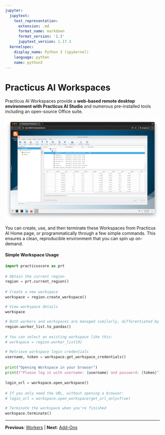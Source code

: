 ```yaml
---
jupyter:
  jupytext:
    text_representation:
      extension: .md
      format_name: markdown
      format_version: '1.3'
      jupytext_version: 1.17.3
  kernelspec:
    display_name: Python 3 (ipykernel)
    language: python
    name: python3
---
```


# Practicus AI Workspaces

Practicus AI Workspaces provide a **web-based remote desktop environment with Practicus AI Studio** and numerous pre-installed tools including an open-source Office suite.

![Workspaces](img/workspaces.png)

You can create, use, and then terminate these Workspaces from Practicus AI Home page, or programmatically through a few simple commands. This ensures a clean, reproducible environment that you can spin up on-demand.


#### Simple Workspace Usage

```python
import practicuscore as prt

# Obtain the current region
region = prt.current_region()

# Create a new workspace
workspace = region.create_workspace()
```

```python
# View workspace details
workspace
```

```python
# Both workers and workspaces are managed similarly, differentiated by their 'service_type' attribute.
region.worker_list.to_pandas()

# You can select an existing workspace like this:
# workspace = region.worker_list[0]
```

```python
# Retrieve workspace login credentials
username, token = workspace.get_workspace_credentials()

print("Opening Workspace in your browser")
print(f"Please log in with username: {username} and password: {token}")

login_url = workspace.open_workspace()

# If you only need the URL, without opening a browser:
# login_url = workspace.open_workspace(get_url_only=True)
```

```python
# Terminate the workspace when you're finished
workspace.terminate()
```


---

**Previous**: [Workers](workers.md) | **Next**: [Add-Ons](add-ons.md)
